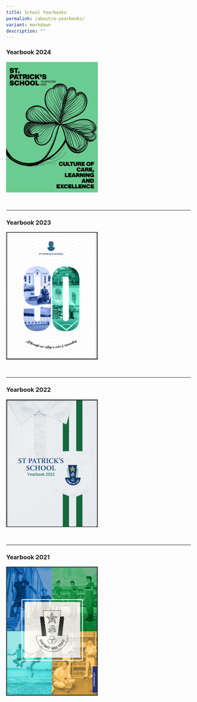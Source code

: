 ```yaml
---
title: School Yearbooks
permalink: /about/e-yearbooks/
variant: markdown
description: ""
---
```

### **Yearbook 2024**


<a href="https://issuu.com/stpatricksch7022/docs/the_patrician_2023_compressed"><img style="width:250px" src="/images/Yearbook_2024.png">
</a>

<br>
<hr>



### **Yearbook 2023**


<a href="https://issuu.com/stpatricksch7022/docs/the_patrician_2023_compressed"><img style="width:250px" src="/images/Yearbook_2023.png">
</a>

<br>
<hr>

### **Yearbook 2022**


<a href="https://issuu.com/stpatricksch7022/docs/the_patrician_2022_compressed"><img style="width:250px" src="/images/Yearbook_2022.png">
</a>

<br>
<hr>

### **Yearbook 2021**


<a href="https://issuu.com/stpatricksch7022/docs/the_patrician_2021"><img style="width:250px" src="/images/Yearbook_2021.png">
</a>